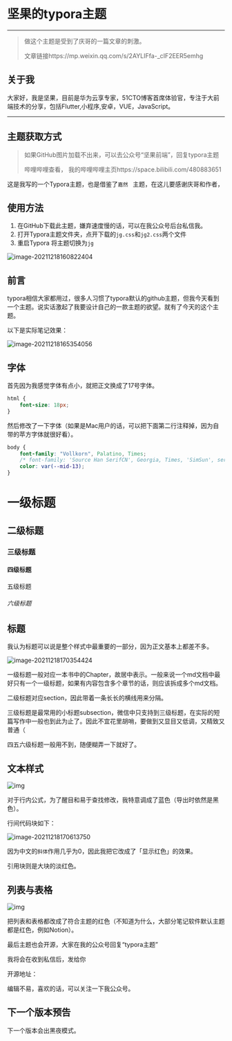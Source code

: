 # 坚果的typora主题



---

> 做这个主题是受到了庆哥的一篇文章的刺激。
>
> 文章链接https://mp.weixin.qq.com/s/2AYLIFfa-_cIF2EER5emhg

## 关于我

大家好，我是坚果，目前是华为云享专家，51CTO博客首席体验官，专注于大前端技术的分享，包括Flutter,小程序,安卓，VUE，JavaScript。


___

## 主题获取方式

> 如果GitHub图片加载不出来，可以去公众号“坚果前端”，回复typora主题
> 
>哔哩哔哩查看，
> 我的哔哩哔哩主页https://space.bilibili.com/480883651
>
> 

这是我写的一个Typora主题，也是借鉴了`嘉然 `  主题，在这儿要感谢庆哥和作者，

## 使用方法

1. 在GitHub下载此主题，嫌弃速度慢的话，可以在我公众号后台私信我。
2. 打开Typora主题文件夹，点开下载的`jg.css`和`jg2.css`两个文件
3. 重启Typora 将主题切换为`jg`

![image-20211218160822404](https://luckly007.oss-cn-beijing.aliyuncs.com/images/image-20211218160822404.png)

## 前言

typora相信大家都用过，很多人习惯了typora默认的github主题，但我今天看到一个主题。说实话激起了我要设计自己的一款主题的欲望。就有了今天的这个主题。


以下是实际笔记效果：

![image-20211218165354056](https://luckly007.oss-cn-beijing.aliyuncs.com/images/image-20211218165354056.png)





## 字体

首先因为我感觉字体有点小，就把正文换成了17号字体。

```css
html {
    font-size: 18px;
}
```

然后修改了一下字体（如果是Mac用户的话，可以把下面第二行注释掉，因为自带的苹方字体就很好看）。

```css
body {
    font-family: "Vollkorn", Palatino, Times;
    /* font-family: 'Source Han SerifCN', Georgia, Times, 'SimSun', serif!important; */
    color: var(--mid-13);
}
```

# 一级标题

## 二级标题

### 三级标题

#### 四级标题

五级标题

###### 六级标题

## 标题

我认为标题可以说是整个样式中最重要的一部分，因为正文基本上都差不多。

![image-20211218170354424](https://luckly007.oss-cn-beijing.aliyuncs.com/images/image-20211218170354424.png)

一级标题一般对应一本书中的Chapter，故居中表示。一般来说一个md文档中最好只有一个一级标题，如果有内容包含多个章节的话，则应该拆成多个md文档。

二级标题对应section，因此带着一条长长的横线用来分隔。

三级标题是最常用的小标题subsection，微信中只支持到三级标题，在实际的短篇写作中一般也到此为止了。因此不宜花里胡哨，要做到又显目又低调，又精致又普通（

四五六级标题一般用不到，随便糊弄一下就好了。

## 文本样式

![img](https://pic2.zhimg.com/v2-3b263b633366f0dec168b44877c6880d_r.jpg)

对于行内公式，为了醒目和易于查找修改，我特意调成了蓝色（导出时依然是黑色）。

行间代码块如下：

![image-20211218170613750](https://luckly007.oss-cn-beijing.aliyuncs.com/images/image-20211218170613750.png)

因为中文的`斜体`作用几乎为0，因此我把它改成了「显示红色」的效果。

引用块则是大块的淡红色。

## 列表与表格

![img](https://pic2.zhimg.com/v2-aef79f96d7a55254258f7f39970e2001_r.jpg)

把列表和表格都改成了符合主题的红色（不知道为什么，大部分笔记软件默认主题都是红色，例如Notion）。

最后主题也会开源，大家在我的公众号回复“typora主题”

我将会在收到私信后，发给你

开源地址：

编辑不易，喜欢的话，可以关注一下我公众号。

## 下一个版本预告

下一个版本会出黑夜模式。





